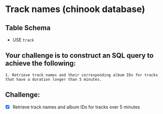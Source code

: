 # Track names (chinook database)

## Table Schema
- USE `track`

## Your challenge is to construct an SQL query to achieve the following:

    1. Retrieve track names and their corresponding album IDs for tracks that have a duration longer than 5 minutes.

## Challenge:

- [x] Retrieve track names and album IDs for tracks over 5 minutes